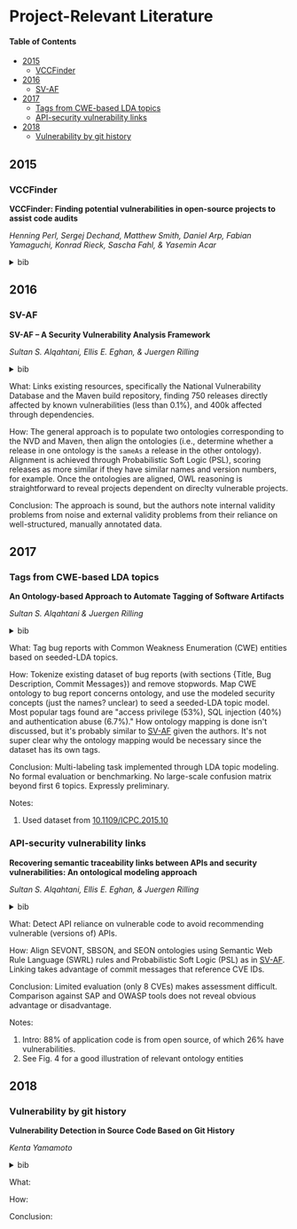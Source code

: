 # Project-Relevant Literature

#### Table of Contents
- [2015](#2015)
  * [VCCFinder](#vccfinder)
- [2016](#2016)
  * [SV-AF](#sv-af)
- [2017](#2017)
  * [Tags from CWE-based LDA topics](#tags-from-cwe-based-lda-topics)
  * [API-security vulnerability links](#api-security-vulnerability-links)
- [2018](#2018)
  * [Vulnerability by git history](#vulnerability-by-git-history)

## 2015

### VCCFinder
**VCCFinder: Finding potential vulnerabilities in open-source projects to assist code audits**

_Henning Perl, Sergej Dechand, Matthew Smith, Daniel Arp, Fabian Yamaguchi, Konrad Rieck, Sascha Fahl, & Yasemin Acar_
<details><summary>bib</summary>

```tex
@inproceedings{perl2015vccfinder,
  title={VCCFinder}: {F}inding potential vulnerabilities in open-source projects to assist code audits},
  author={Perl, Henning and Dechand, Sergej and Smith, Matthew and Arp, Daniel and Yamaguchi, Fabian and Rieck, Konrad and Fahl, Sascha and Acar, Yasemin},
  booktitle={{Proceedings of the 22nd ACM SIGSAC Conference on Computer and Communications Security}},
  pages={426--437},
  year={2015},
  organization={ACM}
}
```

</details>

## 2016

### SV-AF
**SV-AF – A Security Vulnerability Analysis Framework**

_Sultan S. Alqahtani, Ellis E. Eghan, & Juergen Rilling_
<details><summary>bib</summary>

```tex
@inproceedings{alqahtani2016sv,
  title={{SV-AF}---{A} Security Vulnerability Analysis Framework},
  author={Alqahtani, Sultan S and Eghan, Ellis E and Rilling, Juergen},
  booktitle={{2016 IEEE 27th International Symposium on Software Reliability Engineering (ISSRE)}},
  pages={219--229},
  year={2016},
  organization={IEEE}
}
```

</details>

What: Links existing resources, specifically the National Vulnerability Database and the Maven build repository, finding 750 releases directly affected by known vulnerabilities (less than 0.1%), and 400k affected through dependencies.

How: The general approach is to populate two ontologies corresponding to the NVD and Maven, then align the ontologies (i.e., determine whether a release in one ontology is the `sameAs` a release in the other ontology). Alignment is achieved through Probabilistic Soft Logic (PSL), scoring releases as more similar if they have similar names and version numbers, for example. Once the ontologies are aligned, OWL reasoning is straightforward to reveal projects dependent on direclty vulnerable projects.

Conclusion: The approach is sound, but the authors note internal validity problems from noise and external validity problems from their reliance on well-structured, manually annotated data.


## 2017

### Tags from CWE-based LDA topics
**An Ontology-based Approach to Automate Tagging of Software Artifacts**

_Sultan S. Alqahtani & Juergen Rilling_
<details><summary>bib</summary>

```tex
@inproceedings{alqahtani2017ontology,
  title={An ontology-based approach to automate tagging of software artifacts},
  author={Alqahtani, Sultan S and Rilling, Juergen},
  booktitle={Proceedings of the 11th ACM/IEEE International Symposium on Empirical Software Engineering and Measurement},
  pages={169--174},
  year={2017},
  organization={IEEE Press}
}
```

</details>

What: Tag bug reports with Common Weakness Enumeration (CWE) entities based on seeded-LDA topics.

How: Tokenize existing dataset of bug reports (with sections {Title, Bug Description, Commit Messages}) and remove stopwords. Map CWE ontology to bug report concerns ontology, and use the modeled security concepts (just the names? unclear) to seed a seeded-LDA topic model. Most popular tags found are "access privilege (53%), SQL injection (40%) and authentication abuse (6.7%)." How ontology mapping is done isn't discussed, but it's probably similar to [SV-AF](#sv-af) given the authors. It's not super clear why the ontology mapping would be necessary since the dataset has its own tags.

Conclusion: Multi-labeling task implemented through LDA topic modeling. No formal evaluation or benchmarking. No large-scale confusion matrix beyond first 6 topics. Expressly preliminary.

Notes:
1. Used dataset from [10.1109/ICPC.2015.10](https://doi.org/10.1109/ICPC.2015.10)

### API-security vulnerability links
**Recovering semantic traceability links between APIs and security vulnerabilities: An ontological modeling approach**

_Sultan S. Alqahtani, Ellis E. Eghan, & Juergen Rilling_
<details><summary>bib</summary>

```tex
@inproceedings{alqahtani2017recovering,
  title={Recovering semantic traceability links between APIs and security vulnerabilities: An ontological modeling approach},
  author={Alqahtani, Sultan S and Eghan, Ellis E and Rilling, Juergen},
  booktitle={2017 IEEE International Conference on Software Testing, Verification and Validation (ICST)},
  pages={80--91},
  year={2017},
  organization={IEEE}
}
```

</details>

What: Detect API reliance on vulnerable code to avoid recommending vulnerable (versions of) APIs.

How: Align SEVONT, SBSON, and SEON ontologies using Semantic Web Rule Language (SWRL) rules and Probabilistic Soft Logic (PSL) as in [SV-AF](#sv-af). Linking takes advantage of commit messages that reference CVE IDs.

Conclusion: Limited evaluation (only 8 CVEs) makes assessment difficult. Comparison against SAP and OWASP tools does not reveal obvious advantage or disadvantage.

Notes:
 1. Intro: 88% of application code is from open source, of which 26% have vulnerabilities.
 2. See Fig. 4 for a good illustration of relevant ontology entities

## 2018

### Vulnerability by git history
**Vulnerability Detection in Source Code Based on Git History**

_Kenta Yamamoto_
<details><summary>bib</summary>

```tex
@mastersthesis{yamamoto2018,
  author={Kenta Yamamoto}, 
  title={Vulnerability by git history},
  school={Japan Advanced Institute of Science and Technology},
  year={2018},
  doi={10.13140/RG.2.2.28338.09922},
  url={https://dx.doi.org/10.13140/RG.2.2.28338.09922}
}
```

</details>

What: 

How: 

Conclusion: 
